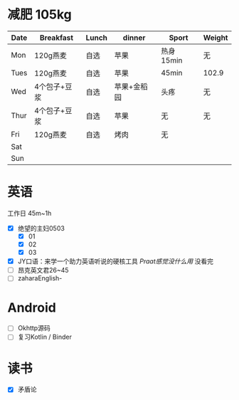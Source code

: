# 减肥 105kg

| Date | Breakfast | Lunch | dinner | Sport   | Weight |
| ---- | --------- | ----- | ------ | ------- | ------ |
| Mon  | 120g燕麦    | 自选    | 苹果     | 热身15min | 无      |
| Tues | 120g燕麦    | 自选    | 苹果     | 45min   | 102.9  |
| Wed  | 4个包子+豆浆   | 自选    | 苹果+金稻园 | 头疼      | 无      |
| Thur | 4个包子+豆浆   | 自选    | 苹果     | 无       | 无      |
| Fri  | 120g燕麦    | 自选    | 烤肉     | 无       |        |
| Sat  |           |       |        |         |        |
| Sun  |           |       |        |         |        |

# 英语
工作日 45m~1h
- [x] 绝望的主妇0503
	- [x] 01
	- [x] 02
	- [x] 03
- [x] JY口语：来学一个助力英语听说的硬核工具 *Praat感觉没什么用* 没看完
- [ ] 昂克英文君26~45
- [ ] zaharaEnglish-

# Android

- [ ] Okhttp源码
- [ ] 复习Kotlin / Binder
# 读书
- [x] 矛盾论
